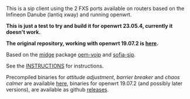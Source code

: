 This is a sip client using the 2 FXS ports available on routers based on the Infineon Danube (lantiq xway) and running openwrt.

**This is just a test to try and build it for openwrt 23.05.4, currently it doesn't work.**

**The original repository, working with openwrt 19.07.2 is [here](https://github.com/olivluca/danube-voip).**

Based on the [midge](http://zftlab.org/pages/2014070600.html) package [oem-voip](https://github.com/ZigFisher/Midge/tree/master/package/oem-voip) and [sofia-sip](http://sofia-sip.sourceforge.net).

See the [INSTRUCTIONS](INSTRUCTIONS.md) for instructions.

Precompiled binaries for _attitude adjustment_, _barrier breaker_ and _chaos calmer_ are available [here](https://drive.google.com/folderview?id=0BwPmW2whNqGlcHVuUHd1Z2xWUjA&usp=sharing), binaries for openwrt 19.07.2 (and possibly later versions), are available as github [releases](https://github.com/olivluca/danube-voip/releases).

